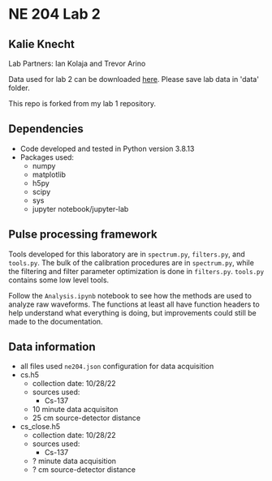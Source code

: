 # NE 204 Lab 2
## Kalie Knecht
Lab Partners: Ian Kolaja and Trevor Arino

Data used for lab 2 can be downloaded [here](https://drive.google.com/drive/folders/1OlxsxKPx0cMWF8GUOX0B5gkdGfqoI0pU?usp=sharing). Please save lab data in 'data' folder.

This repo is forked from my lab 1 repository.

## Dependencies
* Code developed and tested in Python version 3.8.13
* Packages used:
    * numpy
    * matplotlib
    * h5py
    * scipy
    * sys
    * jupyter notebook/jupyter-lab

## Pulse processing framework
Tools developed for this laboratory are in `spectrum.py`, `filters.py`, and `tools.py`. The bulk of the calibration procedures are in `spectrum.py`, while the filtering and filter parameter optimization is done in `filters.py`. `tools.py` contains some low level tools.

Follow the `Analysis.ipynb` notebook to see how the methods are used to analyze raw waveforms. The functions at least all have function headers to help understand what everything is doing, but improvements could still be made to the documentation.

## Data information
* all files used `ne204.json` configuration for data acquisition
* cs.h5
    * collection date: 10/28/22
    * sources used:
        * Cs-137
    * 10 minute data acquisiton
    * 25 cm source-detector distance
* cs_close.h5
    * collection date: 10/28/22
    * sources used:
        * Cs-137
    * ? minute data acquisition
    * ? cm source-detector distance
